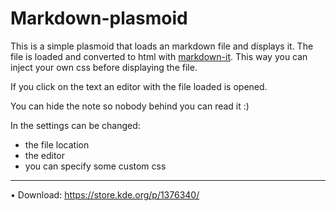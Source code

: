 # Markdown-plasmoid

This is a simple plasmoid that loads an markdown file and displays it.
The file is loaded and converted to html with [markdown-it](https://github.com/markdown-it/markdown-it). This way you can inject your own css before displaying the file.

If you click on the text an editor with the file loaded is opened.

You can hide the note so nobody behind you can read it :)

In the settings can be changed:
- the file location
- the editor
- you can specify some custom css
---
• Download: https://store.kde.org/p/1376340/
